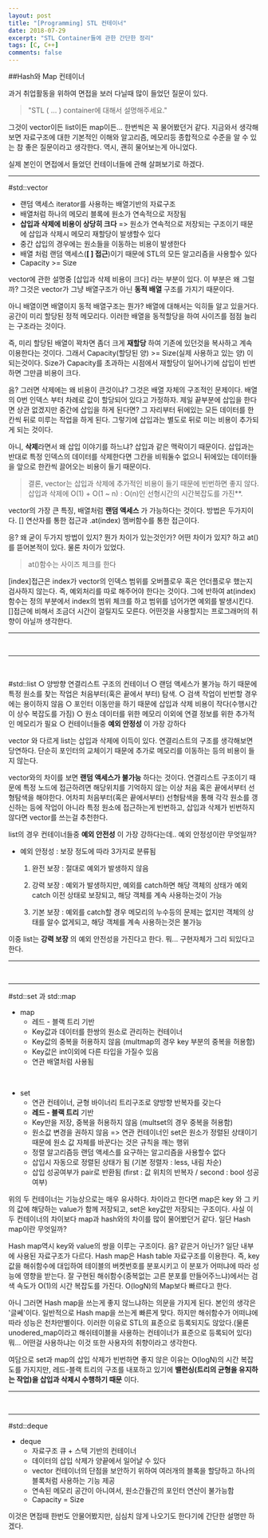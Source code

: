 ```yaml
---
layout: post
title: "[Programming] STL 컨테이너"
date: 2018-07-29
excerpt: "STL Container들에 관한 간단한 정리"
tags: [C, C++]
comments: false
---
```


##Hash와 Map 컨테이너

과거 취업활동을 위하여 면접을 보러 다닐때 많이 들었던 질문이 있다.
> "STL ( ... ) container에 대해서 설명해주세요."

그것이 vector이든 list이든 map이든... 한번씩은 꼭 물어봤던거 같다. 지금와서 생각해보면
자료구조에 대한 기본적인 이해와 알고리즘, 메모리등 종합적으로 수준을 알 수 있는 참 좋은
질문이라고 생각한다. 역시, 괜히 물어보는게 아니었다.

실제 본인이 면접에서 들었던 컨테이너들에 관해 살펴보기로 하겠다.

---
#std::vector
  * 랜덤 액세스 iterator를 사용하는 배열기반의 자료구조
  * 배열처럼 하나의 메모리 블록에 원소가 연속적으로 저장됨
  * **삽입과 삭제에 비용이 상당히 크다**
  => 원소가 연속적으로 저장되는 구조이기 때문에 삽입과 삭제시 메모리 재할당이 발생할수 있다
  * 중간 삽입의 경우에는 원소들을 이동하는 비용이 발생한다
  * 배열 처럼 랜덤 액세스(**[ ] 접근**)이기 때문에 STL의 모든 알고리즘을 사용할수 있다
  * Capacity >= Size

vector에 관한 설명중 [삽입과 삭제 비용이 크다] 라는 부분이 있다. 이 부분은 왜 그럴까?
그것은 vector가 그냥 배열구조가 아닌 **동적 배열** 구조를 가지기 때문이다.

아니 배열이면 배열이지 동적 배열구조는 뭔가? 배열에 대해서는 익히들 알고 있을거다.
공간이 미리 할당된 정적 메모리다. 이러한 배열을 동적할당을 하여 사이즈를 점점 늘리는 구조라는
것이다.

 즉, 미리 할당된 배열이 꽉차면 좀더 크게 **재할당** 하여 기존에 있던것을 복사하고
계속 이용한다는 것이다. 그래서 Capacity(할당된 양) >= Size(실제 사용하고 있는 양) 이 되는것이다.
Size가 Capacity를 초과하는 시점에서 재할당이 일어나기에 삽입이 빈번하면 그만큼 비용이 크다.

음? 그러면 삭제에는 왜 비용이 큰것이냐? 그것은 배열 자체의 구조적인 문제이다. 배열의 0번 인덱스
부터 차례로 값이 할당되어 있다고 가정하자. 제일 끝부분에 삽입을 한다면 상관 없겠지만 중간에
삽입을 하게 된다면? 그 자리부터 뒤에있는 모든 데이터를 한칸씩 뒤로 미루는 작업을 하게 된다.
그렇기에 삽입과는 별도로 뒤로 미는 비용이 추가되게 되는 것이다.

아니, **삭제**라면서 왜 삽입 이야기를 하느냐? 삽입과 같은 맥락이기 때문이다. 삽입과는 반대로
특정 인덱스의 데이터를 삭제한다면 그칸을 비워둘수 없으니 뒤에있는 데이터들을 앞으로 한칸씩
끌어오는 비용이 들기 때문이다.
 > 결론, vector는 삽입과 삭제에 추가적인 비용이 들기 때문에 빈번하면 좋지 않다.
 삽입과 삭제에 O(1) + O(1 ~ n) : O(n)인 선형시간의 시간복잡도를 가진**.

vector의 가장 큰 특징, 배열처럼 **랜덤 액세스** 가 가능하다는 것이다. 방법은 두가지이다.
[] 연산자를 통한 접근과 .at(index) 멤버함수를 통한 접근이다.

응? 왜 굳이 두가지 방법이 있지? 뭔가 차이가 있는것인가?
어떤 차이가 있지? 하고 at()를 뜯어본적이 있다. 물론 차이가 있었다.
> at()함수는 사이즈 체크를 한다

[index]접근은 index가 vector의 인덱스 범위를 오버플로우 혹은 언더플로우 했는지 검사하지 않는다.
즉, 예외처리를 따로 해주어야 한다는 것이다.
그에 반하여 at(index)함수는 정의 부분에서 index의 범위 체크를 하고 범위를 넘어가면 예외를
발생시킨다. []접근에 비해서 조금더 시간이 걸릴지도 모른다.
어떤것을 사용할지는 프로그래머의 취향이 아닐까 생각한다.  

---

</br>

---

</br>

#std::list
  ○ 양방향 연결리스트 구조의 컨테이너
  ○ 랜덤 액세스가 불가능 하기 때문에 특정 원소를 찾는 작업은 처음부터(혹은 끝에서 부터) 탐색.
  ○ 검색 작업이 빈번할 경우에는 용이하지 않음
  ○ 포인터 이동만을 하기 때문에 삽입과 삭제 비용이 작다(수행시간이 상수 복잡도를 가짐)
  ○ 원소 데이터를 위한 메모리 이외에 연결 정보를 위한 추가적인 메모리가 필요
  ○ 컨테이너들중 **예외 안정성** 이 가장 강하다

vector 와 다르게 list는 삽입과 삭제에 이득이 있다. 연결리스트의 구조를 생각해보면 당연하다.
단순히 포인터의 교체이기 때문에 추가로 메모리를 이동하는 등의 비용이 들지 않는다.

vector와의 차이를 보면 **랜덤 액세스가 불가능** 하다는 것이다. 연결리스트 구조이기 때문에
특정 노드에 접근하려면 해당위치를 기억하지 않는 이상 처음 혹은 끝에서부터 선형탐색을 해야한다.
어차피 처음부터(혹은 끝에서부터) 선형탐색을 통해 각각 원소를 갱신하는 등에 작업이 아니라
특정 원소에 접근하는게 빈번하고, 삽입과 삭제가 빈번하지 않다면 vector를 쓰는걸 추천한다.

list의 경우 컨테이너들중 **예외 안전성** 이 가장 강하다는데.. 예외 안정성이란 무엇일까?
* 예외 안정성 : 보장 정도에 따라 3가지로 분류됨
  1) 완전 보장 : 절대로 예외가 발생하지 않음
  2) 강력 보장 : 예외가 발생하지만, 예외를 catch하면 해당 객체의 상태가
            예외 catch 이전 상태로 보장되고, 해당 객체를 계속 사용하는것이 가능

  3) 기본 보장 : 예외를 catch할 경우 메모리의 누수등의 문제는 없지만 객체의
            상태를 알수 없게되고, 해당 객체를 계속 사용하는것은 불가능

이중 list는 **강력 보장** 의 예외 안전성을 가진다고 한다. 뭐... 구현자체가 그리 되있다고 한다.

---

</br>

---
#std::set 과 std::map

- map
  * 레드 - 블랙 트리 기반
  * Key값과 데이터를 한쌍의 원소로 관리하는 컨테이너
  * Key값의 중복을 허용하지 않음 (multmap의 경우 key 부분의 중복을 허용함)
  * Key값은 int이외에 다른 타입을 가질수 있음
  * 연관 배열처럼 사용됨

</br>

- set
  * 연관 컨테이너, 균형 바이너리 트리구조로 양방향 반복자를 갖는다
  * **레드 - 블랙 트리** 기반
  * Key만을 저장, 중복을 허용하지 않음 (multset의 경우 중복을 허용함)
  * 원소값 변경을 권하지 않음
  => 연관 컨테이너인 set은 원소가 정렬된 상태이기 때문에 원소 값 자체를 바꾼다는 것은 규칙을 깨는 행위
  * 정렬 알고리즘등 랜덤 액세스를 요구하는 알고리즘을 사용할수 없다
  * 삽입시 자동으로 정렬된 상태가 됨 (기본 정렬자 : less, 내림 차순)
  * 삽입 성공여부가 pair로 반환됨 (first : 값 위치의 반복자 / second : bool 성공여부)

위의 두 컨테이너는 기능상으로는 매우 유사하다. 차이라고 한다면 map은 key 와 그 키의 값에
해당하는 value가 함께 저장되고, set은 key값만 저장되는 구조이다. 사실 이 두 컨테이너의 차이보다
map과 hash와의 차이를 많이 물어봤던거 같다. 일단 Hash map이란 무엇일까?

Hash map역시 key와 value의 쌍을 이루는 구조이다. 음? 같은거 아닌가?
일단 내부에 사용된 자료구조가 다르다. Hash map은 Hash table 자료구조를 이용한다.
즉, key값을 해쉬함수에 대입하여 테이블의 버켓번호를 분포시키고 이 분포가 어떠냐에 따라 성능에
영향을 받는다. 잘 구현된 해쉬함수(중복없는 고른 분포를 만들어주느냐)에서는 검색 속도가 O(1)의
시간 복잡도를 가진다. O(logN)의 Map보다 빠르다고 한다.

아니 그러면 Hash map을 쓰는게 좋지 않느냐하는 의문을 가지게 된다. 본인의 생각은 '글쎄'이다.
일반적으로 Hash map을 쓰는게 빠른게 맞다. 하지만 해쉬함수가 어떠냐에 따라 성능은 천차만별이다. 이러한 이유로 STL의 표준으로 등록되지도 않았다.(물론 unodered_map이라고 해쉬테이블을 사용하는 컨테이너가 표준으로 등록되어 있다) 뭐... 어떤걸 사용하냐는 이것 또한 사용자의 취향이라고 생각한다.

여담으로 set과 map의 삽입 삭제가 빈번하면 좋지 않은 이유는 O(logN)의 시간 복잡도를 가지지만,
레드-블랙 트리의 구조를 내포하고 있기에 **밸런싱(트리의 균형을 유지하는 작업)을 삽입과 삭제시
수행하기 때문** 이다.

  ---

  </br>

  ---

#std::deque

- deque
    * 자료구조 큐 + 스택 기반의 컨테이너
    * 데이터의 삽입 삭제가 양끝에서 일어날 수 있다
    * vector 컨테이너의 단점을 보안하기 위하여 여러개의 블록을 할당하고
      하나의 블록처럼 사용하는 기능 제공
    * 연속된 메모리 공간이 아니여서, 원소간들간의 포인터 연산이 불가능함
    * Capacity = Size


이것은 면접때 한번도 안물어봤지만, 심심치 않게 나오기도 한다기에 간단한 설명만 하겠다.

</br>
